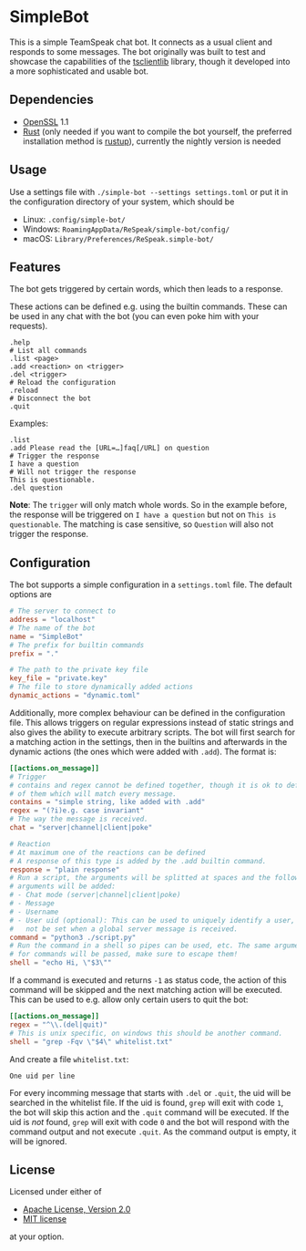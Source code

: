 # SimpleBot
This is a simple TeamSpeak chat bot. It connects as a usual client and responds to some messages. The bot originally was built to test and showcase the capabilities of the [tsclientlib](https://github.com/ReSpeak/tsclientlib) library, though it developed into a more sophisticated and usable bot.

## Dependencies
- [OpenSSL](https://www.openssl.org) 1.1
- [Rust](https://rust-lang.org) (only needed if you want to compile the bot yourself, the preferred installation method is [rustup](https://rustup.rs)), currently the nightly version is needed

## Usage
Use a settings file with `./simple-bot --settings settings.toml` or put it in the configuration directory of your system, which should be

- Linux: `.config/simple-bot/`
- Windows: `RoamingAppData/ReSpeak/simple-bot/config/`
- macOS: `Library/Preferences/ReSpeak.simple-bot/`

## Features
The bot gets triggered by certain words, which then leads to a response.

These actions can be defined e.g. using the builtin commands.
These can be used in any chat with the bot (you can even poke him with your requests).
```
.help
# List all commands
.list <page>
.add <reaction> on <trigger>
.del <trigger>
# Reload the configuration
.reload
# Disconnect the bot
.quit
```

Examples:
```
.list
.add Please read the [URL=…]faq[/URL] on question
# Trigger the response
I have a question
# Will not trigger the response
This is questionable.
.del question
```

**Note**: The `trigger` will only match whole words. So in the example before, the response will be triggered on `I have a question` but not on `This is questionable`.
The matching is case sensitive, so `Question` will also not trigger the response.

## Configuration
The bot supports a simple configuration in a `settings.toml` file. The default options are
```toml
# The server to connect to
address = "localhost"
# The name of the bot
name = "SimpleBot"
# The prefix for builtin commands
prefix = "."

# The path to the private key file
key_file = "private.key"
# The file to store dynamically added actions
dynamic_actions = "dynamic.toml"
```

Additionally, more complex behaviour can be defined in the configuration file.
This allows triggers on regular expressions instead of static strings and also gives the ability to execute arbitrary scripts.
The bot will first search for a matching action in the settings, then in the builtins and afterwards in the dynamic actions (the ones which were added with `.add`).
The format is:
```toml
[[actions.on_message]]
# Trigger
# contains and regex cannot be defined together, though it is ok to define none
# of them which will match every message.
contains = "simple string, like added with .add"
regex = "(?i)e.g. case invariant"
# The way the message is received.
chat = "server|channel|client|poke"

# Reaction
# At maximum one of the reactions can be defined
# A response of this type is added by the .add builtin command.
response = "plain response"
# Run a script, the arguments will be splitted at spaces and the following
# arguments will be added:
# - Chat mode (server|channel|client|poke)
# - Message
# - Username
# - User uid (optional): This can be used to uniquely identify a user, it will
#   not be set when a global server message is received.
command = "python3 ./script.py"
# Run the command in a shell so pipes can be used, etc. The same arguments as
# for commands will be passed, make sure to escape them!
shell = "echo Hi, \"$3\""
```

If a command is executed and returns `-1` as status code, the action of this command will be skipped and the next matching action will be executed.
This can be used to e.g. allow only certain users to quit the bot:
```toml
[[actions.on_message]]
regex = "^\\.(del|quit)"
# This is unix specific, on windows this should be another command.
shell = "grep -Fqv \"$4\" whitelist.txt"
```
And create a file `whitelist.txt`:
```
One uid per line
```

For every incomming message that starts with `.del` or `.quit`, the uid will be searched in the whitelist file.
If the uid is found, `grep` will exit with code `1`, the bot will skip this action and the `.quit` command will be executed.
If the uid is *not* found, `grep` will exit with code `0` and the bot will respond with the command output and not execute `.quit`. As the command output is empty, it will be ignored.

## License
Licensed under either of

 * [Apache License, Version 2.0](LICENSE-APACHE)
 * [MIT license](LICENSE-MIT)

at your option.
